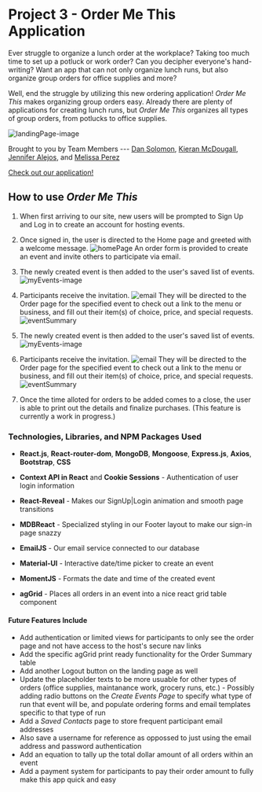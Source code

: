 # Project 3 - Order Me This Application

Ever struggle to organize a lunch order at the workplace? Taking too much time to set up a potluck or work order? Can you decipher everyone's hand-writing? Want an app that can not only organize lunch runs, but also organize group orders for office supplies and more?

Well, end the struggle by utilizing this new ordering application! _Order Me This_ makes organizing group orders easy. Already there are plenty of applications for creating lunch runs, but _Order Me This_ organizes all types of group orders, from potlucks to office supplies.

![landingPage-image](client/public/assets/images/landingPage.png) 

Brought to you by Team Members --- [Dan Solomon](https://github.com/DanRSolomon), [Kieran McDougall](https://github.com/LopTwo), [Jennifer Alejos](https://github.com/alejosjen), and [Melissa Perez](https://github.com/melperez19)

[Check out our application!](https://powerful-journey-65247.herokuapp.com/)

## How to use _Order Me This_

1. When first arriving to our site, new users will be prompted to Sign Up and Log in to create an account for hosting events. 

2. Once signed in, the user is directed to the Home page and greeted with a welcome message. 
![homePage](client/public/assets/images/homePage.png) 
An order form is provided to create an event and invite others to participate via email.


3. The newly created event is then added to the user's saved list of events.
![myEvents-image](client/public/assets/images/myEventsPage.png) 

4. Participants receive the invitation. 
![email](client/public/assets/images/receivedEmailPage.png) 
They will be directed to the Order page for the specified event to check out a link to the menu or business, and fill out their item(s) of choice, price, and special requests.
![eventSummary](client/public/assets/images/eventSummaryPage.png) 
3. The newly created event is then added to the user's saved list of events.
![myEvents-image](client/public/assets/images/myEventsPage.png) 

4. Participants receive the invitation. 
![email](client/public/assets/images/receivedEmailPage.png) 
They will be directed to the Order page for the specified event to check out a link to the menu or business, and fill out their item(s) of choice, price, and special requests.
![eventSummary](client/public/assets/images/eventSummaryPage.png) 

5. Once the time alloted for orders to be added comes to a close, the user is able to print out the details and finalize purchases. (This feature is currently a work in progress.)

### Technologies, Libraries, and NPM Packages Used


* **React.js**, **React-router-dom**, **MongoDB**, **Mongoose**, **Express.js**, **Axios**, **Bootstrap**, **CSS**

* **Context API in React** and **Cookie Sessions** - Authentication of user login information

* **React-Reveal** - Makes our SignUp|Login animation and smooth page transitions

* **MDBReact** - Specialized styling in our Footer layout to make our sign-in page snazzy

* **EmailJS** - Our email service connected to our database

* **Material-UI** - Interactive date/time picker to create an event

* **MomentJS** - Formats the date and time of the created event

* **agGrid** - Places all orders in an event into a nice react grid table component

#### Future Features Include
* Add authentication or limited views for participants to only see the order page and not have access to the host's secure nav links
* Add the specific agGrid print ready functionality for the Order Summary table
* Add another Logout button on the landing page as well
* Update the placeholder texts to be more usuable for other types of orders (office supplies, maintanance work, grocery runs, etc.) - Possibly adding radio buttons on the _Create Events Page_ to specify what type of run that event will be, and populate ordering forms and email templates specific to that type of run
* Add a _Saved Contacts_ page to store frequent participant email addresses
* Also save a username for reference as oppossed to just using the email address and password authentication
* Add an equation to tally up the total dollar amount of all orders within an event
* Add a payment system for participants to pay their order amount to fully make this app quick and easy